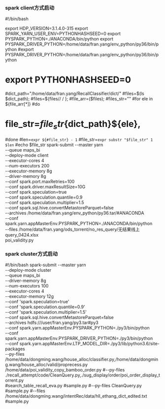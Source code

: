 ### spark client方式启动
#!/bin/bash

export HDP_VERSION=3.1.4.0-315
export SPARK_YARN_USER_ENV=PYTHONHASHSEED=0
export PYSPARK_PYTHON=./ANACONDA/bin/python
export PYSPARK_DRIVER_PYTHON=/home/data/fran.yang/env_python/py36/bin/python
#export PYSPARK_DRIVER_PYTHON=/home/data/fran.yang/env_python/py36/bin/python
# export PYTHONHASHSEED=0


#dict_path="/home/data/fran.yang/RecallClassifier/dict/"
#files=$(ls $dict_path);
#files=${files// / };
#file_arr=($files);
#files_str=""
#for ele in ${file_arr[*]}
#do
#  file_str=${file_str}${dict_path}${ele},
#done
#len=`expr ${#file_str} - 1`
#file_str=`expr substr "$file_str" 1 $len`
#echo $file_str
spark-submit --master yarn \
       --queue maps_bi \
       --deploy-mode client\
       --executor-cores 4\
       --num-executors 200 \
       --executor-memory 8g \
       --driver-memory 8g \
       --conf spark.port.maxRetries=100 \
       --conf spark.driver.maxResultSize=10G\
       --conf spark.speculation=true\
       --conf spark.speculation.quantile=0.9 \
       --conf spark.speculation.multiplier=1.5 \
       --conf spark.sql.hive.convertMetastoreParquet=false \
       --archives /home/data/fran.yang/env_python/py36.tar/#ANACONDA \
       --conf spark.yarn.appMasterEnv.PYSPARK_PYTHON=./ANACONDA/bin/python \
       --files /home/data/fran.yang/ods_torrent/no_res_query/无结果线上query_0424.xlsx \
       poi_validity.py


### spark cluster方式启动
#!/bin/bash
spark-submit --master yarn \
       --deploy-mode cluster \
       --queue maps_bi \
       --driver-memory 8g \
       --num-executors 100 \
       --executor-cores 4\
       --executor-memory 12g \
       --conf 'spark.speculation=true' \
       --conf 'spark.speculation.quantile=0.9' \
       --conf 'spark.speculation.multiplier=1.5' \
       --conf spark.sql.hive.convertMetastoreParquet=false \
       --archives hdfs:///user/fran.yang/py3.tar#py3 \
       --conf spark.yarn.appMasterEnv.PYSPARK_PYTHON=./py3/bin/python \
       --conf spark.yarn.appMasterEnv.PYSPARK_DRIVER_PYTHON=./py3/bin/python \
       --conf spark.yarn.appMasterEnv.LTP_MODEL_DIR=./py3/lib/python3.6/site-packages \
       --py-files /home/data/dongming.wang/house_alloc/classifier.py,/home/data/dongming.wang/house_alloc/valid/proprecess.py \
       /home/data/poi_validity_copy_bamboo_order.py
       #--py-files ./recall_attempt/code/CleanQuery.py,./sug_display/order/poi_order_display_torrent.py\
       #search_table_recall_eva.py
       #sample.py
       #--py-files CleanQuery.py \
       #sample.py
       #--files /home/data/dongming.wang/intentRec/data/hll_ethang_dict_edited.txt \
       #sample.py
